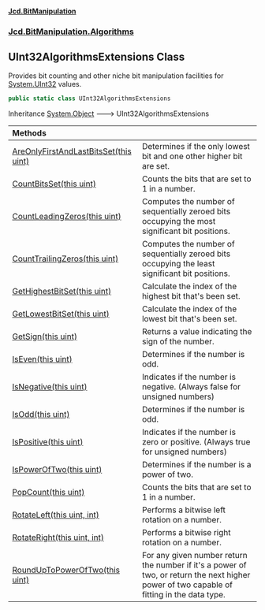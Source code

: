 #### [Jcd.BitManipulation](index.md 'index')

### [Jcd.BitManipulation.Algorithms](Jcd.BitManipulation.Algorithms 'Jcd.BitManipulation.Algorithms')

## UInt32AlgorithmsExtensions Class

Provides bit counting and other niche bit manipulation facilities
for [System.UInt32](https://docs.microsoft.com/en-us/dotnet/api/System.UInt32 'System.UInt32') values.

```csharp
public static class UInt32AlgorithmsExtensions
```

Inheritance [System.Object](https://docs.microsoft.com/en-us/dotnet/api/System.Object 'System.Object') &#129106; UInt32AlgorithmsExtensions

| Methods                                                                                                                                                                                                                                      |                                                                                                                                            |
|:---------------------------------------------------------------------------------------------------------------------------------------------------------------------------------------------------------------------------------------------|:-------------------------------------------------------------------------------------------------------------------------------------------|
| [AreOnlyFirstAndLastBitsSet(this uint)](Jcd.BitManipulation.Algorithms.UInt32AlgorithmsExtensions.AreOnlyFirstAndLastBitsSet(thisuint) 'Jcd.BitManipulation.Algorithms.UInt32AlgorithmsExtensions.AreOnlyFirstAndLastBitsSet(this uint)') | Determines if the only lowest bit and one other higher bit are set.                                                                        |
| [CountBitsSet(this uint)](Jcd.BitManipulation.Algorithms.UInt32AlgorithmsExtensions.CountBitsSet(thisuint) 'Jcd.BitManipulation.Algorithms.UInt32AlgorithmsExtensions.CountBitsSet(this uint)')                                           | Counts the bits that are set to 1 in a number.                                                                                             |
| [CountLeadingZeros(this uint)](Jcd.BitManipulation.Algorithms.UInt32AlgorithmsExtensions.CountLeadingZeros(thisuint) 'Jcd.BitManipulation.Algorithms.UInt32AlgorithmsExtensions.CountLeadingZeros(this uint)')                            | Computes the number of sequentially zeroed bits occupying the most significant bit positions.                                              |
| [CountTrailingZeros(this uint)](Jcd.BitManipulation.Algorithms.UInt32AlgorithmsExtensions.CountTrailingZeros(thisuint) 'Jcd.BitManipulation.Algorithms.UInt32AlgorithmsExtensions.CountTrailingZeros(this uint)')                         | Computes the number of sequentially zeroed bits occupying the least significant bit positions.                                             |
| [GetHighestBitSet(this uint)](Jcd.BitManipulation.Algorithms.UInt32AlgorithmsExtensions.GetHighestBitSet(thisuint) 'Jcd.BitManipulation.Algorithms.UInt32AlgorithmsExtensions.GetHighestBitSet(this uint)')                               | Calculate the index of the highest bit that's been set.                                                                                    |
| [GetLowestBitSet(this uint)](Jcd.BitManipulation.Algorithms.UInt32AlgorithmsExtensions.GetLowestBitSet(thisuint) 'Jcd.BitManipulation.Algorithms.UInt32AlgorithmsExtensions.GetLowestBitSet(this uint)')                                  | Calculate the index of the lowest bit that's been set.                                                                                     |
| [GetSign(this uint)](Jcd.BitManipulation.Algorithms.UInt32AlgorithmsExtensions.GetSign(thisuint) 'Jcd.BitManipulation.Algorithms.UInt32AlgorithmsExtensions.GetSign(this uint)')                                                          | Returns a value indicating the sign of the number.                                                                                         |
| [IsEven(this uint)](Jcd.BitManipulation.Algorithms.UInt32AlgorithmsExtensions.IsEven(thisuint) 'Jcd.BitManipulation.Algorithms.UInt32AlgorithmsExtensions.IsEven(this uint)')                                                             | Determines if the number is odd.                                                                                                           |
| [IsNegative(this uint)](Jcd.BitManipulation.Algorithms.UInt32AlgorithmsExtensions.IsNegative(thisuint) 'Jcd.BitManipulation.Algorithms.UInt32AlgorithmsExtensions.IsNegative(this uint)')                                                 | Indicates if the number is negative. (Always false for unsigned numbers)                                                                   |
| [IsOdd(this uint)](Jcd.BitManipulation.Algorithms.UInt32AlgorithmsExtensions.IsOdd(thisuint) 'Jcd.BitManipulation.Algorithms.UInt32AlgorithmsExtensions.IsOdd(this uint)')                                                                | Determines if the number is odd.                                                                                                           |
| [IsPositive(this uint)](Jcd.BitManipulation.Algorithms.UInt32AlgorithmsExtensions.IsPositive(thisuint) 'Jcd.BitManipulation.Algorithms.UInt32AlgorithmsExtensions.IsPositive(this uint)')                                                 | Indicates if the number is zero or positive. (Always true for unsigned numbers)                                                            |
| [IsPowerOfTwo(this uint)](Jcd.BitManipulation.Algorithms.UInt32AlgorithmsExtensions.IsPowerOfTwo(thisuint) 'Jcd.BitManipulation.Algorithms.UInt32AlgorithmsExtensions.IsPowerOfTwo(this uint)')                                           | Determines if the number is a power of two.                                                                                                |
| [PopCount(this uint)](Jcd.BitManipulation.Algorithms.UInt32AlgorithmsExtensions.PopCount(thisuint) 'Jcd.BitManipulation.Algorithms.UInt32AlgorithmsExtensions.PopCount(this uint)')                                                       | Counts the bits that are set to 1 in a number.                                                                                             |
| [RotateLeft(this uint, int)](Jcd.BitManipulation.Algorithms.UInt32AlgorithmsExtensions.RotateLeft(thisuint,int) 'Jcd.BitManipulation.Algorithms.UInt32AlgorithmsExtensions.RotateLeft(this uint, int)')                                   | Performs a bitwise left rotation on a number.                                                                                              |
| [RotateRight(this uint, int)](Jcd.BitManipulation.Algorithms.UInt32AlgorithmsExtensions.RotateRight(thisuint,int) 'Jcd.BitManipulation.Algorithms.UInt32AlgorithmsExtensions.RotateRight(this uint, int)')                                | Performs a bitwise right rotation on a number.                                                                                             |
| [RoundUpToPowerOfTwo(this uint)](Jcd.BitManipulation.Algorithms.UInt32AlgorithmsExtensions.RoundUpToPowerOfTwo(thisuint) 'Jcd.BitManipulation.Algorithms.UInt32AlgorithmsExtensions.RoundUpToPowerOfTwo(this uint)')                      | For any given number return the number if it's a power of two, or return the next higher power of two capable of fitting in the data type. |
